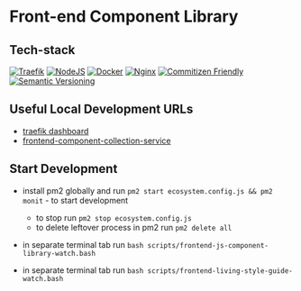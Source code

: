 # Front-end Component Library

## Tech-stack

[![Traefik](https://img.shields.io/badge/Traefik-v2-green)](https://traefik.io/)
[![NodeJS](https://img.shields.io/badge/NodeJS-14.19.1-green)](https://nodejs.org/docs/latest-v14.x/api/)
[![Docker](https://img.shields.io/badge/Docker-20-blue)](https://docs.docker.com/release-notes/)
[![Nginx](https://img.shields.io/badge/Nginx-1.21.6-green)](https://www.nginx.com/)
[![Commitizen Friendly](https://img.shields.io/badge/commitizen-friendly-brightgreen.svg)](http://commitizen.github.io/cz-cli/)
[![Semantic Versioning](https://img.shields.io/badge/Semantic%20Versioning-2.0.0-green)](https://semver.org/spec/v2.0.0.html)


## Useful Local Development URLs

- [traefik dashboard](http://localhost:8080/dashboard)
- [frontend-component-collection-service](https://nginx-frontend-component-collection-server.localhost/)

## Start Development
- install pm2 globally and run `pm2 start ecosystem.config.js && pm2 monit` - to start development
  - to stop run `pm2 stop ecosystem.config.js`
  - to delete leftover process in pm2 run `pm2 delete all`

- in separate terminal tab run `bash scripts/frontend-js-component-library-watch.bash`
- in separate terminal tab run `bash scripts/frontend-living-style-guide-watch.bash`
